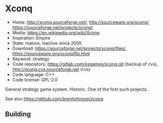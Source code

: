 # Xconq

- Home: http://xconq.sourceforge.net/, http://sourceware.org/xconq/, https://sourceforge.net/projects/xconq/
- Media: https://en.wikipedia.org/wiki/Xconq
- Inspiration: Empire
- State: mature, inactive since 2005
- Download: https://sourceforge.net/projects/xconq/files/, https://sourceware.org/xconq/ftp.html
- Keyword: strategy
- Code repository: https://gitlab.com/osgames/xconq.git (backup of cvs), http://xcong.cvs.sourceforge.net (cvs)
- Code language: C++
- Code license: GPL-2.0

General strategy game system.
Historic. One of the first such projects.

See also https://github.com/brentjohnson/xconq

## Building


